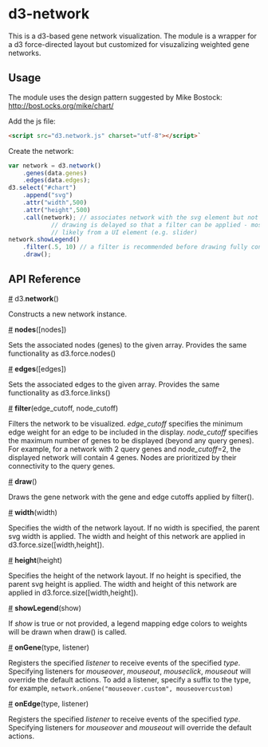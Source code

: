 # d3-network

This is a d3-based gene network visualization. The module is a wrapper for a d3 force-directed layout but customized for visuzalizing weighted gene networks.

## Usage

The module uses the design pattern suggested by Mike Bostock: http://bost.ocks.org/mike/chart/

Add the js file:


```html
<script src="d3.network.js" charset="utf-8"></script>`
```

Create the network:

```js
var network = d3.network()
	.genes(data.genes)
	.edges(data.edges);
d3.select("#chart")
	.append("svg")
	.attr("width",500)
	.attr("height",500)
	.call(network); // associates network with the svg element but not drawn yet
			// drawing is delayed so that a filter can be applied - most
			// likely from a UI element (e.g. slider)
network.showLegend()
	.filter(.5, 10)	// a filter is recommended before drawing fully connected networks
	.draw();
```

## API Reference

<a name="network" href="#network">#</a> d3.<b>network</b>()

Constructs a new network instance.

<a name="nodes" href="#nodes">#</a> <b>nodes</b>([nodes])

Sets the associated nodes (genes) to the given array. Provides the same functionality as d3.force.nodes()

<a name="edges" href="#edges">#</a> <b>edges</b>([edges])

Sets the associated edges to the given array. Provides the same functionality as d3.force.links()

<a name="filter" href="#filter">#</a> <b>filter</b>(edge_cutoff, node_cutoff)

Filters the network to be visualized. <em>edge_cutoff</em> specifies the minimum edge weight for an edge to be included in the display. <em>node_cutoff</em> specifies the maximum number of genes to be displayed (beyond any query genes). For example, for a network with 2 query genes and <em>node_cutoff</em>=2, the displayed network will contain 4 genes. Nodes are prioritized by their connectivity to the query genes.

<a name="draw" href="#draw">#</a> <b>draw</b>()

Draws the gene network with the gene and edge cutoffs applied by filter().

<a name="width" href="#width">#</a> <b>width</b>(width)

Specifies the width of the network layout. If no width is specified, the parent svg width is applied. The width and height of this network are applied in d3.force.size([width,height]).

<a name="height" href="#height">#</a> <b>height</b>(height)

Specifies the height of the network layout. If no height is specified, the parent svg height is applied. The width and height of this network are applied in d3.force.size([width,height]).

<a name="showlegend" href="#showlegend">#</a> <b>showLegend</b>(show)

If <em>show</em> is true or not provided, a legend mapping edge colors to weights will be drawn when draw() is called.

<a name="ongene" href="#ongene">#</a> <b>onGene</b>(type, listener)

Registers the specified <em>listener</em> to receive events of the specified <em>type</em>. Specifying listeners for <em>mouseover</em>, <em>mouseout</em>, <em>mouseclick</em>, <em>mouseout</em> will override the default actions. To add a listener, specify a suffix to the type, for example, `network.onGene("mouseover.custom", mouseovercustom)`

<a name="onedge" href="#onedge">#</a> <b>onEdge</b>(type, listener)

Registers the specified <em>listener</em> to receive events of the specified <em>type</em>. Specifying listeners for <em>mouseover</em> and <em>mouseout</em> will override the default actions.
